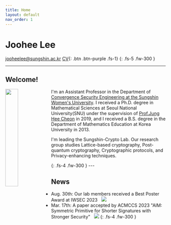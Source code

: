 ```yaml
---
title: Home
layout: default
nav_order: 1
---
```

# **Joohee Lee**
jooheelee@sungshin.ac.kr     [CV](Joohee_Lee____Curriculum_Vitae_0908.pdf){: .btn .btn-purple .fs-1}
{: .fs-5 .fw-300 }

---
## Welcome!
<div>
    <img src="https://github.com/sungshincrypto/sungshincrypto.github.io/assets/143777085/85fb5360-3518-4651-910a-f7f2f5239a91" height="28%" width="28%" align="left"/>
        <p>I'm an Assistant Professor in the Department of <a href="https://www.sungshin.ac.kr/cse/index..do">Convergence Security Engineering at the Sungshin Women's University</a>. I received a Ph.D. degree in Mathematical Sciences at Seoul National University(SNU) under the supervision of <a href="https://www.math.snu.ac.kr/~jhcheon/xe2/">Prof.Jung Hee Cheon</a> in 2019, and I received a B.S. degree in the Department of Mathematics Education at Korea University in 2013.</p>
    <p>I'm leading the Sungshin-Crypto Lab. Our research group studies Lattice-based cryptography, Post-quantum cryptography, Cryptographic protocols, and Privacy-enhancing techniques.</p>
</div>
{: .fs-4 .fw-300 }
---

## News
- Aug. 30th: Our lab members received a Best Poster Award at IWSEC 2023  &nbsp;&nbsp;<img src="https://img.shields.io/badge/IWSEC2023-512BD4?style=flat-square&logo=CV&logoColor=purple"/>
- Mar. 17th: A paper accepted by ACMCCS 2023
             "AIM: Symmetric Primitive for Shorter Signatures with Stronger Security" &nbsp; <img src="https://img.shields.io/badge/ACMCCS2023-512BD4?style=flat-square&logo=CV&logoColor=purple"/>
{: .fs-4 .fw-300 }

[^1]: [It can take up to 10 minutes for changes to your site to publish after you push the changes to GitHub](https://docs.github.com/en/pages/setting-up-a-github-pages-site-with-jekyll/creating-a-github-pages-site-with-jekyll#creating-your-site).

[Just the Docs]: https://just-the-docs.github.io/just-the-docs/
[GitHub Pages]: https://docs.github.com/en/pages
[README]: https://github.com/just-the-docs/just-the-docs-template/blob/main/README.md
[Jekyll]: https://jekyllrb.com
[GitHub Pages / Actions workflow]: https://github.blog/changelog/2022-07-27-github-pages-custom-github-actions-workflows-beta/
[use this template]: https://github.com/just-the-docs/just-the-docs-template/generate
